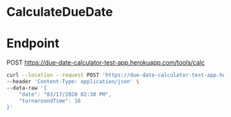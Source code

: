 # CalculateDueDate

# Endpoint
POST https://due-date-calculator-test-app.herokuapp.com/tools/calc

```sh
curl --location --request POST 'https://due-date-calculator-test-app.herokuapp.com/tools/calc' \
--header 'Content-Type: application/json' \
--data-raw '{
	"date": "03/17/2020 02:30 PM",
	"turnaroundTime": 16
}'
```
